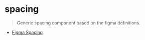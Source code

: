 # spacing

> Generic spacing component based on the figma definitions.

- [Figma Spacing](https://www.figma.com/design/PZlfqoBJ4RnR4rjpj38xai/Design-System-Core-%7C%C2%A0Klubschule-Master?m=dev&node-id=294-19646)